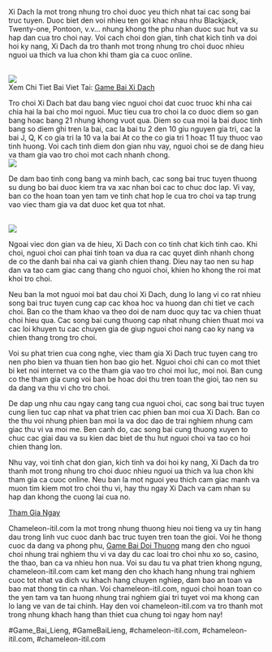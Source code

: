 <p>Xi Dach la mot trong nhung tro choi duoc yeu thich nhat tai cac song bai truc tuyen. Duoc biet den voi nhieu ten goi khac nhau nhu Blackjack, Twenty-one, Pontoon, v.v... nhung khong the phu nhan duoc suc hut va su hap dan cua tro choi nay. Voi cach choi don gian, tinh chat kich tinh va doi hoi ky nang, Xi Dach da tro thanh mot trong nhung tro choi duoc nhieu nguoi ua thich va lua chon khi tham gia ca cuoc online.</p><br><img src="https://chameleon-itil.com/wp-content/uploads/2025/03/game-bai-doi-thuong-pub-g-69-300x225.jpg"></br>
Xem Chi Tiet Bai Viet Tai: <a href="https://chameleon-itil.com/game-bai-xi-dach/">Game Bai Xi Dach</a><p>Tro choi Xi Dach bat dau bang viec nguoi choi dat cuoc truoc khi nha cai chia hai la bai cho moi nguoi. Muc tieu cua tro choi la co duoc diem so gan bang hoac bang 21 nhung khong vuot qua. Diem so cua moi la bai duoc tinh bang so diem ghi tren la bai, cac la bai tu 2 den 10 giu nguyen gia tri, cac la bai J, Q, K co gia tri la 10 va la bai At co the co gia tri 1 hoac 11 tuy thuoc vao tinh huong. Voi cach tinh diem don gian nhu vay, nguoi choi se de dang hieu va tham gia vao tro choi mot cach nhanh chong.<br><img src="https://chameleon-itil.com/wp-content/uploads/2025/03/game-bai-doi-thuong-pub-g-72-300x225.jpg"></br><p>De dam bao tinh cong bang va minh bach, cac song bai truc tuyen thuong su dung bo bai duoc kiem tra va xac nhan boi cac to chuc doc lap. Vi vay, ban co the hoan toan yen tam ve tinh chat hop le cua tro choi va tap trung vao viec tham gia va dat duoc ket qua tot nhat.</p><br><img src="https://chameleon-itil.com/wp-content/uploads/2025/03/game-bai-doi-thuong-pub-g-78-300x225.jpg"></br><p>Ngoai viec don gian va de hieu, Xi Dach con co tinh chat kich tinh cao. Khi choi, nguoi choi can phai tinh toan va dua ra cac quyet dinh nhanh chong de co the danh bai nha cai va gianh chien thang. Dieu nay tao nen su hap dan va tao cam giac cang thang cho nguoi choi, khien ho khong the roi mat khoi tro choi.<p>Neu ban la mot nguoi moi bat dau choi Xi Dach, dung lo lang vi co rat nhieu song bai truc tuyen cung cap cac khoa hoc va huong dan chi tiet ve cach choi. Ban co the tham khao va theo doi de nam duoc quy tac va chien thuat choi hieu qua. Cac song bai cung thuong cap nhat nhung chien thuat moi va cac loi khuyen tu cac chuyen gia de giup nguoi choi nang cao ky nang va chien thang trong tro choi.</p><p>Voi su phat trien cua cong nghe, viec tham gia Xi Dach truc tuyen cang tro nen pho bien va thuan tien hon bao gio het. Nguoi choi chi can co mot thiet bi ket noi internet va co the tham gia vao tro choi moi luc, moi noi. Ban cung co the tham gia cung voi ban be hoac doi thu tren toan the gioi, tao nen su da dang va thu vi cho tro choi.<p>De dap ung nhu cau ngay cang tang cua nguoi choi, cac song bai truc tuyen cung lien tuc cap nhat va phat trien cac phien ban moi cua Xi Dach. Ban co the thu voi nhung phien ban moi la va doc dao de trai nghiem nhung cam giac thu vi va moi me. Ben canh do, cac song bai cung thuong xuyen to chuc cac giai dau va su kien dac biet de thu hut nguoi choi va tao co hoi chien thang lon.</p><p>Nhu vay, voi tinh chat don gian, kich tinh va doi hoi ky nang, Xi Dach da tro thanh mot trong nhung tro choi duoc nhieu nguoi ua thich va lua chon khi tham gia ca cuoc online. Neu ban la mot nguoi yeu thich cam giac manh va muon tim kiem mot tro choi thu vi, hay thu ngay Xi Dach va cam nhan su hap dan khong the cuong lai cua no.</p><a class="btn" href="#">Tham Gia Ngay</a><p>Chameleon-itil.com la mot trong nhung thuong hieu noi tieng va uy tin hang dau trong linh vuc cuoc danh bac truc tuyen tren toan the gioi. Voi he thong cuoc da dang va phong phu, <a href="https://chameleon-itil.com/">Game Bai Doi Thuong</a> mang den cho nguoi choi nhung trai nghiem thu vi va day du cac loai tro choi nhu xo so, casino, the thao, ban ca va nhieu hon nua. Voi su dau tu va phat trien khong ngung, chameleon-itil.com cam ket mang den cho khach hang nhung trai nghiem cuoc tot nhat va dich vu khach hang chuyen nghiep, dam bao an toan va bao mat thong tin ca nhan. Voi chameleon-itil.com, nguoi choi hoan toan co the yen tam va tan huong nhung trai nghiem giai tri tuyet voi ma khong can lo lang ve van de tai chinh. Hay den voi chameleon-itil.com va tro thanh mot trong nhung khach hang than thiet cua chung toi ngay hom nay!</p>
#Game_Bai_Lieng, #GameBaiLieng, #chameleon-itil.com, #chameleon-itil.com, #chameleon-itil.com
